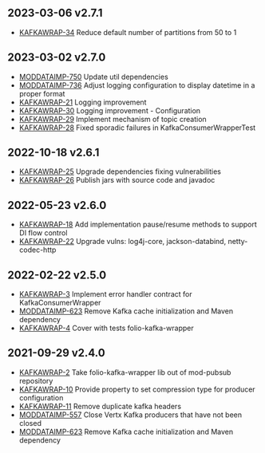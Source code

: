 ## 2023-03-06 v2.7.1
* [KAFKAWRAP-34](https://issues.folio.org/browse/KAFKAWRAP-34) Reduce default number of partitions from 50 to 1

## 2023-03-02 v2.7.0
* [MODDATAIMP-750](https://issues.folio.org/browse/MODDATAIMP-750) Update util dependencies
* [MODDATAIMP-736](https://issues.folio.org/browse/MODDATAIMP-736) Adjust logging configuration to display datetime in a proper format
* [KAFKAWRAP-21](https://issues.folio.org/browse/KAFKAWRAP-21) Logging improvement
* [KAFKAWRAP-30](https://issues.folio.org/browse/KAFKAWRAP-30) Logging improvement - Configuration
* [KAFKAWRAP-29](https://issues.folio.org/browse/KAFKAWRAP-29) Implement mechanism of topic creation
* [KAFKAWRAP-28](https://issues.folio.org/browse/KAFKAWRAP-28) Fixed sporadic failures in KafkaConsumerWrapperTest

## 2022-10-18 v2.6.1
* [KAFKAWRAP-25](https://issues.folio.org/browse/KAFKAWRAP-25) Upgrade dependencies fixing vulnerabilities
* [KAFKAWRAP-26](https://issues.folio.org/browse/KAFKAWRAP-26) Publish jars with source code and javadoc

## 2022-05-23 v2.6.0
* [KAFKAWRAP-18](https://issues.folio.org/browse/KAFKAWRAP-18) Add implementation pause/resume methods to support DI flow control
* [KAFKAWRAP-22](https://issues.folio.org/browse/KAFKAWRAP-22) Upgrade vulns: log4j-core, jackson-databind, netty-codec-http

## 2022-02-22 v2.5.0
* [KAFKAWRAP-3](https://issues.folio.org/browse/KAFKAWRAP-3) Implement error handler contract for KafkaConsumerWrapper
* [MODDATAIMP-623](https://issues.folio.org/browse/MODDATAIMP-623) Remove Kafka cache initialization and Maven dependency
* [KAFKAWRAP-4](https://issues.folio.org/browse/KAFKAWRAP-4) Cover with tests folio-kafka-wrapper

## 2021-09-29 v2.4.0
* [KAFKAWRAP-2](https://issues.folio.org/browse/KAFKAWRAP-2) Take folio-kafka-wrapper lib out of mod-pubsub repository
* [KAFKAWRAP-10](https://issues.folio.org/browse/KAFKAWRAP-10) Provide property to set compression type for producer configuration
* [KAFKAWRAP-11](https://issues.folio.org/browse/KAFKAWRAP-11) Remove duplicate kafka headers
* [MODDATAIMP-557](https://issues.folio.org/browse/MODDATAIMP-557) Close Vertx Kafka producers that have not been closed
* [MODDATAIMP-623](https://issues.folio.org/browse/MODDATAIMP-623) Remove Kafka cache initialization and Maven dependency
